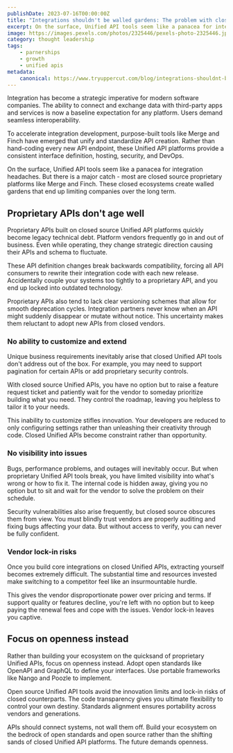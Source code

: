 ```yaml
---
publishDate: 2023-07-16T00:00:00Z
title: "Integrations shouldn't be walled gardens: The problem with closed source Unified API's like Merge and Finch"
excerpt: On the surface, Unified API tools seem like a panacea for integration headaches. But there is a major catch - most are closed source proprietary platforms like Merge and Finch. These closed ecosystems create walled gardens that end up limiting companies over the long term.
image: https://images.pexels.com/photos/2325446/pexels-photo-2325446.jpeg?auto=compress&cs=tinysrgb&w=1260&h=750&dpr=2
category: thought leadership
tags: 
    - parnerships
    - growth
    - unified apis
metadata:
    canonical: https://www.tryuppercut.com/blog/integrations-shouldnt-be-walled-gardens
---
```


Integration has become a strategic imperative for modern software companies. The ability to connect and exchange data with third-party apps and services is now a baseline expectation for any platform. Users demand seamless interoperability.

To accelerate integration development, purpose-built tools like Merge and Finch have emerged that unify and standardize API creation. Rather than hand-coding every new API endpoint, these Unified API platforms provide a consistent interface definition, hosting, security, and DevOps.

On the surface, Unified API tools seem like a panacea for integration headaches. But there is a major catch - most are closed source proprietary platforms like Merge and Finch. These closed ecosystems create walled gardens that end up limiting companies over the long term.

## Proprietary APIs don't age well

Proprietary APIs built on closed source Unified API platforms quickly become legacy technical debt. Platform vendors frequently go in and out of business. Even while operating, they change strategic direction causing their APIs and schema to fluctuate.

These API definition changes break backwards compatibility, forcing all API consumers to rewrite their integration code with each new release. Accidentally couple your systems too tightly to a proprietary API, and you end up locked into outdated technology.

Proprietary APIs also tend to lack clear versioning schemes that allow for smooth deprecation cycles. Integration partners never know when an API might suddenly disappear or mutate without notice. This uncertainty makes them reluctant to adopt new APIs from closed vendors.

### No ability to customize and extend

Unique business requirements inevitably arise that closed Unified API tools don't address out of the box. For example, you may need to support pagination for certain APIs or add proprietary security controls.

With closed source Unified APIs, you have no option but to raise a feature request ticket and patiently wait for the vendor to someday prioritize building what you need. They control the roadmap, leaving you helpless to tailor it to your needs.

This inability to customize stifles innovation. Your developers are reduced to only configuring settings rather than unleashing their creativity through code. Closed Unified APIs become constraint rather than opportunity.

### No visibility into issues

Bugs, performance problems, and outages will inevitably occur. But when proprietary Unified API tools break, you have limited visibility into what's wrong or how to fix it. The internal code is hidden away, giving you no option but to sit and wait for the vendor to solve the problem on their schedule.

Security vulnerabilities also arise frequently, but closed source obscures them from view. You must blindly trust vendors are properly auditing and fixing bugs affecting your data. But without access to verify, you can never be fully confident.

### Vendor lock-in risks

Once you build core integrations on closed Unified APIs, extracting yourself becomes extremely difficult. The substantial time and resources invested make switching to a competitor feel like an insurmountable hurdle.

This gives the vendor disproportionate power over pricing and terms. If support quality or features decline, you're left with no option but to keep paying the renewal fees and cope with the issues. Vendor lock-in leaves you captive.

## Focus on openness instead

Rather than building your ecosystem on the quicksand of proprietary Unified APIs, focus on openness instead. Adopt open standards like OpenAPI and GraphQL to define your interfaces. Use portable frameworks like Nango and Poozle to implement.

Open source Unified API tools avoid the innovation limits and lock-in risks of closed counterparts. The code transparency gives you ultimate flexibility to control your own destiny. Standards alignment ensures portability across vendors and generations.

APIs should connect systems, not wall them off. Build your ecosystem on the bedrock of open standards and open source rather than the shifting sands of closed Unified API platforms. The future demands openness.